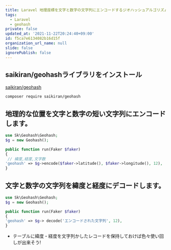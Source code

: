 ```yaml
---
title: Laravel 地理座標を文字と数字の文字列にエンコードするジオハッシュアルゴリズム
tags:
  - Laravel
  - geohash
private: false
updated_at: '2021-11-22T20:24:40+09:00'
id: f5ca7e6134082b16d15f
organization_url_name: null
slide: false
ignorePublish: false
---
```

## saikiran/geohashライブラリをインストール
[saikiran/geohash](https://packagist.org/packages/saikiran/geohash)

```bash
composer require saikiran/geohash
```

## 地理的な位置を文字と数字の短い文字列にエンコードします。
```php
use Sk\Geohash\Geohash;
$g = new Geohash();

public function run(Faker $faker)
{  
 // 緯度,経度,文字数
'geohash' => $g->encode($faker->latitude(), $faker->longitude(), 12),
}
```

## 文字と数字の文字列を緯度と経度にデコードします。
```php
use Sk\Geohash\Geohash;
$g = new Geohash();

public function run(Faker $faker)
{  
'geohash' => $g-> decode('エンコードされた文字列', 12),
}
```

- テーブルに緯度・経度を文字列かしたレコードを保持しておけば色々使い回しが出来そう!

